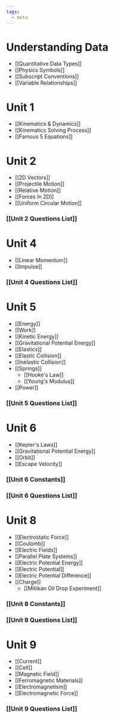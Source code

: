 ```yaml
---
tags:
  - meta
---
```

# Understanding Data
- [[Quantitative Data Types]]
- [[Physics Symbols]]
- [[Subscript Conventions]]
- [[Variable Relationships]]
# Unit 1
- [[Kinematics & Dynamics]]
- [[Kinematics Solving Process]]
- [[Famous 5 Equations]]
# Unit 2
- [[2D Vectors]]
- [[Projectile Motion]]
- [[Relative Motion]]
- [[Forces In 2D]]
- [[Uniform Circular Motion]]
### [[Unit 2 Questions List]]
# Unit 4
- [[Linear Momentum]]
- [[Impulse]]
### [[Unit 4 Questions List]]
# Unit 5
- [[Energy]]
- [[Work]]
- [[Kinetic Energy]]
- [[Gravitational Potential Energy]]
- [[Elastics]]
- [[Elastic Collision]]
- [[Inelastic Collision]]
- [[Springs]]
	- [[Hooke's Law]]
	- [[Young's Modulus]]
- [[Power]]
### [[Unit 5 Questions List]]
# Unit 6
- [[Kepler's Laws]]
- [[Gravitational Potential Energy]]
- [[Orbit]]
- [[Escape Velocity]]
### [[Unit 6 Constants]]
### [[Unit 6 Questions List]]
# Unit 8
- [[Electrostatic Force]]
- [[Coulomb]]
- [[Electric Fields]]
- [[Parallel Plate Systems]]
- [[Electric Potential Energy]]
- [[Electric Potential]]
- [[Electric Potential Difference]]
- [[Charge]]
	- [[Millikan Oil Drop Experiment]]
### [[Unit 8 Constants]]
### [[Unit 8 Questions List]]
# Unit 9
- [[Current]]
- [[Cell]]
- [[Magnetic Field]]
- [[Ferromagnetic Materials]]
- [[Electromagnetism]]
- [[Electromagnetic Force]]
### [[Unit 9 Questions List]]
